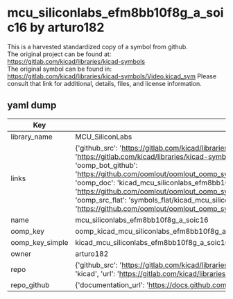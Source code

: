 # mcu_siliconlabs_efm8bb10f8g_a_soic16 by arturo182  
This is a harvested standardized copy of a symbol from github.  
The original project can be found at:  
https://gitlab.com/kicad/libraries/kicad-symbols  
The original symbol can be found in:
https://gitlab.com/kicad/libraries/kicad-symbols/Video.kicad_sym
Please consult that link for additional, details, files, and license information.  
## yaml dump  
| Key | Value |  
| --- | --- |  
| library_name | MCU_SiliconLabs |  
| links | {'github_src': 'https://gitlab.com/kicad/libraries/kicad-symbols/Video.kicad_sym', 'github_src_repo': 'https://gitlab.com/kicad/libraries/kicad-symbols', 'oomp_bot': 'kicad_mcu_siliconlabs_efm8bb10f8g_a_soic16/working', 'oomp_bot_github': 'https://github.com/oomlout/oomlout_oomp_symbol_bot/tree/main/kicad_mcu_siliconlabs_efm8bb10f8g_a_soic16/working', 'oomp_doc': 'kicad_mcu_siliconlabs_efm8bb10f8g_a_soic16/working', 'oomp_doc_github': 'https://github.com/oomlout/oomlout_oomp_symbol_doc/tree/main/kicad_mcu_siliconlabs_efm8bb10f8g_a_soic16/working', 'oomp_src_flat': 'symbols_flat/kicad_mcu_siliconlabs_efm8bb10f8g_a_soic16/working', 'oomp_src_flat_github': 'https://github.com/oomlout/oomlout_oomp_symbol_src/tree/main/kicad_mcu_siliconlabs_efm8bb10f8g_a_soic16/working'} |  
| name | mcu_siliconlabs_efm8bb10f8g_a_soic16 |  
| oomp_key | oomp_kicad_mcu_siliconlabs_efm8bb10f8g_a_soic16 |  
| oomp_key_simple | kicad_mcu_siliconlabs_efm8bb10f8g_a_soic16 |  
| owner | arturo182 |  
| repo | {'github_src': 'https://gitlab.com/kicad/libraries/kicad-symbols/Video.kicad_sym', 'name': 'libraries/kicad-symbols', 'owner': 'kicad', 'url': 'https://gitlab.com/kicad/libraries/kicad-symbols'} |  
| repo_github | {'documentation_url': 'https://docs.github.com/rest/repos/repos#get-a-repository', 'message': 'Not Found'} |  

